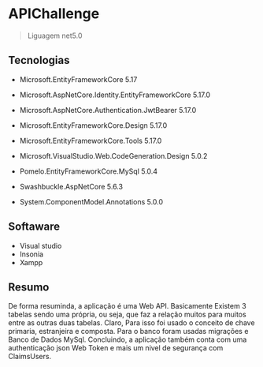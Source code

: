 # APIChallenge

> Liguagem net5.0
## Tecnologias
- Microsoft.EntityFrameworkCore 5.17

- Microsoft.AspNetCore.Identity.EntityFrameworkCore 5.17.0
- Microsoft.AspNetCore.Authentication.JwtBearer 5.17.0
- Microsoft.EntityFrameworkCore.Design 5.17.0
- Microsoft.EntityFrameworkCore.Tools 5.17.0
- Microsoft.VisualStudio.Web.CodeGeneration.Design 5.0.2
- Pomelo.EntityFrameworkCore.MySql 5.0.4
- Swashbuckle.AspNetCore 5.6.3
- System.ComponentModel.Annotations 5.0.0

## Softaware

- Visual studio
- Insonia
- Xampp

## Resumo

De forma resuminda, a aplicação é uma Web API. Basicamente Existem 3 tabelas sendo uma própria, ou seja, que faz a relação 
muitos para muitos entre as outras duas tabelas. Claro, Para isso foi usado o conceito de chave primaria, estranjeira e composta.
Para o banco foram usadas migrações e Banco de Dados MySql. Concluindo, a aplicação também conta com uma authenticação json Web Token e mais 
um nivel de segurança com ClaimsUsers.



